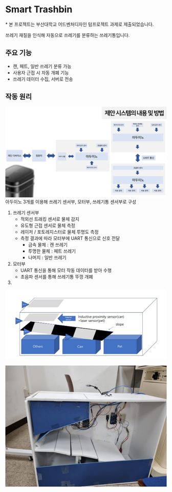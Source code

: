 # Smart Trashbin

\* 본 프로젝트는 부산대학교 어드벤처디자인 텀프로젝트 과제로 제출되었습니다.

쓰레기 재질을 인식해 자동으로 쓰레기를 분류하는 쓰레기통입니다. 

## 주요 기능
- 캔, 페트, 일반 쓰레기 분류 가능
- 사용자 근접 시 자동 개폐 기능
- 쓰레기 데이터 수집, 서버로 전송


## 작동 원리
![alt text](./images/how_it_works.png)
아두이노 3개를 이용해 쓰레기 센서부, 모터부, 쓰레기통 센서부로 구성

1. 쓰레기 센서부
    - 적외선 트래킹 센서로 물체 감지
    - 유도형 근접 센서로 물체 측정
    - 레이저 / 포토레지스터로 물체 투명도 측정
    - 측정 결과에 따라 모터부에 UART 통신으로 신호 전달
        - 금속 물체 : 캔 쓰레기
        - 투명한 물체 : 페트 쓰레기
        - 나머지 : 일반 쓰레기
2. 모터부
    - UART 통신을 통해 모터 작동 데이터를 받아 수행
    - 초음파 센서를 통해 쓰레기통 뚜껑 개폐
3. 



![fig1](./images/image.png)

![fig2](./images/20241223_014021.jpg)
